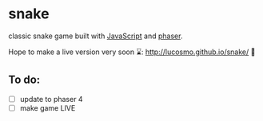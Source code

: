 # snake
classic snake game built with <a href="https://developer.mozilla.org/en-US/docs/Web/JavaScript">JavaScript</a> and <a href="https://phaser.io/">phaser</a>.

Hope to make a live version very soon :hourglass:: http://lucosmo.github.io/snake/ :crossed_fingers:	
## To do:
 - [ ] update to phaser 4
 - [ ] make game LIVE
